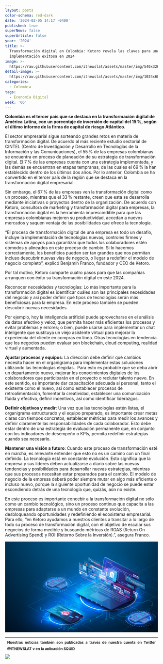 ```yaml
---
layout: posts
color-schema: red-dark
date: '2024-02-05 14:17 -0400'
published: true
superNews: false
superArticle: false
year: '2024'
title: >-
  Transformación digital en Colombia: Ketoro revela las claves para una
  implementación exitosa en 2024
image: >-
  https://raw.githubusercontent.com/itnewslat/assets/master/img/540x320/finanzas-seguras-p.jpg
detail-image: >-
  https://raw.githubusercontent.com/itnewslat/assets/master/img/1024x680/finanzas-seguras-g.jpg
categories:
  - Colombia
tags:
  - Economía Digital
week: '06'
---
```

**Colombia es el tercer país que se destaca en la transformación digital de América Latina, con un porcentaje de inversión de capital del 15 %, según el último informe de la firma de capital de riesgo Atlántico.**

El sector empresarial sigue sorteando grandes retos en materia de transformación digital. De acuerdo al más reciente estudio sectorial de CINTEL (Centro de Investigación y Desarrollo en Tecnologías de la Información y las Comunicaciones), el 55 % de las empresas colombianas se encuentra en proceso de planeación de su estrategia de transformación digital. El 7 % de las empresas cuenta con una estrategia implementada, y las demás se encuentran en etapas tempranas, de las cuales el 69 % la han establecido dentro de los últimos dos años. Por lo anterior, Colombia se ha convertido en el tercer país de la región que se destaca en la transformación digital empresarial.

Sin embargo, el 67 % de las empresas ven la transformación digital como un proceso, mientras que el 33 % restante, creen que esta se desarrolla mediante iniciativas o proyectos dentro de la organización. De acuerdo con Ketoro, consultora de marketing y transformación digital para empresas, la transformación digital es la herramienta imprescindible para que las empresas colombianas mejoren su productividad, accedan a nuevos mercados y saquen ventaja de las posibilidades que ofrece la tecnología. 

“El proceso de transformación digital de una empresa es todo un desafío, incluye la implementación de tecnologías nuevas, controles firmes y sistemas de apoyos para garantizar que todos los colaboradores estén cómodos y alineados en este proceso de cambio. Si lo hacemos correctamente, los beneficios pueden ser tan grandes que nos permitan incluso descubrir nuevas vías de negocio, o llegar a redefinir el modelo de negocio completo”, explicó Benjamín Franco, fundador y CEO de Ketoro. 

Por tal motivo, Ketoro comparte cuatro pasos para que las compañías arranquen con éxito su transformación digital en este 2024.

Reconocer necesidades y tecnologías: Lo más importante para la transformación digital es identificar cuáles son las principales necesidades del negocio y así poder definir qué tipos de tecnologías serán más beneficiosas para la empresa. En este proceso también se pueden descubrir nuevas necesidades.

Por ejemplo, hoy la inteligencia artificial puede aprovecharse en el análisis de datos efectivo y veloz, que permita hacer más eficientes los procesos y evitar problemas y errores; o bien, puede usarse para implementar un chat inteligente que sustituya un viejo asistente virtual para mejorar la experiencia del cliente en compras en línea. Otras tecnologías en tendencia que los negocios pueden evaluar son blockchain, cloud computing, realidad virtual y aumentada.

**Ajustar procesos y equipos**: La dirección debe definir qué cambios necesita hacer en el organigrama para implementar estas soluciones utilizando las tecnologías elegidas.  Para esto es probable que se deba abrir un departamento nuevo, mejorar los conocimientos digitales de los colaboradores que participarán en el proyecto o reclutar talento nuevo. En este sentido, es importante dar capacitación adecuada al personal, tanto el existente como el nuevo, así como establecer procesos de retroalimentación, fomentar la creatividad, establecer una comunicación fluida y efectiva, definir incentivos, así como identificar liderazgos.

**Definir objetivos y medir**: Una vez que las tecnologías estén listas, el organigrama estructurado y el equipo preparado, es importante crear metas claras con tiempos concretos, establecer métricas para medir los avances y definir claramente las responsabilidades de cada colaborador. Esto debe estar dentro de una estrategia de evaluación permanente que, en conjunto con los indicadores de desempeño o KPIs, permita redefinir estrategias cuando sea necesario.

**Mantener una visión a futuro**: Cuando este proceso de transformación esté en marcha, es relevante entender que esto no es un camino con un final definido. La tecnología está en constante evolución. Esto significa que la empresa y sus líderes deben actualizarse a diario sobre las nuevas tendencias y posibilidades para desarrollar nuevas estrategias, mientras que sus procesos necesitan estar preparados para el cambio. El modelo de negocio de la empresa deberá poder siempre mutar en algo más eficiente o incluso nuevo, porque la siguiente oportunidad de negocio se puede estar escondiendo detrás de una tecnología que, quizás, aún no existe.

En este proceso es importante concebir a la transformación digital no sólo como un cambio tecnológico, sino un proceso continuo que capacita a las empresas para adaptarse a un mundo en constante evolución, desbloqueando oportunidades y redefiniendo el ecosistema empresarial. Para ello, “en Ketoro ayudamos a nuestros clientes a transitar a lo largo de todo su proceso de transformación digital, con el objetivo de escalar sus negocios de forma medible y buscando métricas de ROAS (Return On Advertising Spend) y ROI (Retorno Sobre la Inversión).”, asegura Franco. 

![](https://raw.githubusercontent.com/itnewslat/assets/master/img/540x320/finanzas-seguras-p.jpg)

<table style="height: 42px;" width="569">
<tbody>
<tr>
<td style="text-align: justify;"><sub><strong>Nuestras noticias también son publicadas a través de nuestra cuenta en Twitter <a href="https://twitter.com/itnewslat?lang=es">@ITNEWSLAT</a> y en la aplicación <a href="https://squidapp.co/en/">SQUID</a></strong></sub></td>
</tr>
</tbody>
</table>

<img src="https://tracker.metricool.com/c3po.jpg?hash=56f88a41e39ab42c063cc51676587a04"/>
